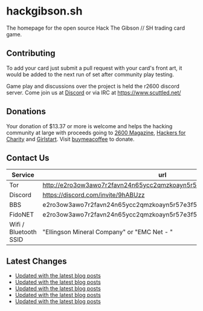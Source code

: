 # hackgibson.sh
The homepage for the open source Hack The Gibson // SH trading card game.


## Contributing

To add your card just submit a pull request with your card's front art, it would be added to the next run of set after community play testing.

Game play and discussions over the project is held the r2600 discord server. Come join us at [Discord](https://discord.com/invite/9hABUzz) or via IRC at https://www.scuttled.net/


## Donations

Your donation of $13.37 or more is welcome and helps the hacking community at large with proceeds going to [2600 Magazine](https://2600.com/), [Hackers for Charity](https://hackersforcharity.org) and [Girlstart](https://girlstart.org).  Visit [buymeacoffee](https://www.buymeacoffee.com/hackgibson.sh) to donate.


## Contact Us

Service | url
-|-
Tor | http://e2ro3ow3awo7r2favn24n65ycc2qmzkoayn5r57e3f56nvjwdcgg32ad.onion
Discord | https://discord.com/invite/9hABUzz
BBS | e2ro3ow3awo7r2favn24n65ycc2qmzkoayn5r57e3f56nvjwdcgg32ad.onion:23
FidoNET | e2ro3ow3awo7r2favn24n65ycc2qmzkoayn5r57e3f56nvjwdcgg32ad.onion:24554
Wifi / Bluetooth SSID | "Ellingson Mineral Company" or "EMC Net - <fidonet address>"

## Latest Changes
<!-- BLOG-POST-LIST:START -->
- [Updated with the latest blog posts](https://github.com/DFW2600/hackgibson.sh/commit/f5b691f170a28d6fe36fc75276abffca7d5ac9f5)
- [Updated with the latest blog posts](https://github.com/DFW2600/hackgibson.sh/commit/ecd4744d58da853835336da70429e96fa62d39e6)
- [Updated with the latest blog posts](https://github.com/DFW2600/hackgibson.sh/commit/88236abc4a97829d28653546e7f79c3ceaf23389)
- [Updated with the latest blog posts](https://github.com/DFW2600/hackgibson.sh/commit/b8d5679544c6d1a81c8c5f96080c2258e9a00533)
- [Updated with the latest blog posts](https://github.com/DFW2600/hackgibson.sh/commit/1f09f44a2956cd8e9f029eeef25f72dc041715ad)
<!-- BLOG-POST-LIST:END -->
